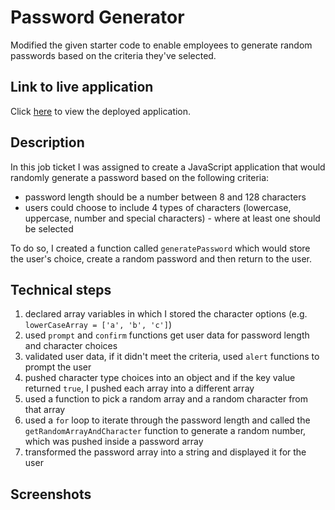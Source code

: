 # Password Generator

Modified the given starter code to enable employees to generate random passwords based on the criteria they've selected.

## Link to live application

Click [here](https://lianavaleria15.github.io/password-generator/) to view the deployed application.

## Description

In this job ticket I was assigned to create a JavaScript application that would randomly generate a password based on the following criteria:

- password length should be a number between 8 and 128 characters
- users could choose to include 4 types of characters (lowercase, uppercase, number and special characters) - where at least one should be selected

To do so, I created a function called `generatePassword` which would store the user's choice, create a random password and then return to the user.

## Technical steps

1. declared array variables in which I stored the character options (e.g. `lowerCaseArray = ['a', 'b', 'c']`)
2. used `prompt` and `confirm` functions get user data for password length and character choices
3. validated user data, if it didn't meet the criteria, used `alert` functions to prompt the user
4. pushed character type choices into an object and if the key value returned `true`, I pushed each array into a different array
5. used a function to pick a random array and a random character from that array
6. used a `for` loop to iterate through the password length and called the `getRandomArrayAndCharacter` function to generate a random number, which was pushed inside a password array
7. transformed the password array into a string and displayed it for the user

## Screenshots
